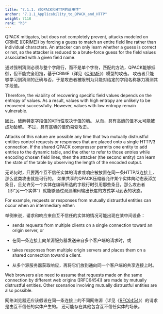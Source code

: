 ```yaml
---
title: "7.1.1. 对QPACK和HTTP的适用性"
anchor: "7.1.1_Applicability_to_QPACK_and_HTTP"
weight: 7110
rank: "h3"
---
```


QPACK mitigates, but does not completely prevent, attacks modeled on CRIME ([CRIME]) by forcing a guess to match an entire field line rather than individual characters. An attacker can only learn whether a guess is correct or not, so the attacker is reduced to a brute-force guess for the field values associated with a given field name.

通过强制猜测必须与整个字段行，而不是单个字符，匹配的方法，QPACK能够抵御，但不能完全阻挡，基于CRIME（详见《[CRIME](http://en.wikipedia.org/w/index.php?title=CRIME&oldid=660948120)》）模型的攻击。
攻击者只能够学习到猜测的正确与否，于是攻击者被限制为只能对给定的字段名称暴力猜测其字段值。

Therefore, the viability of recovering specific field values depends on the entropy of values. As a result, values with high entropy are unlikely to be recovered successfully. However, values with low entropy remain vulnerable.

因此，破解特定字段值的可行性取决于值的熵。
从而，具有高熵的值不太可能被成功破解。
不过，具有底墒的值仍易受攻击。

Attacks of this nature are possible any time that two mutually distrustful entities control requests or responses that are placed onto a single HTTP/3 connection. If the shared QPACK compressor permits one entity to add entries to the dynamic table, and the other to refer to those entries while encoding chosen field lines, then the attacker (the second entity) can learn the state of the table by observing the length of the encoded output.

无论何时，只要两个互不信任实体的请求或响应被放置在同一条HTTP/3连接上，那么这类攻击就是可行的。
如果共享的QPACK压缩器允许某个实体向动态表添加条目，且允许另一个实体在编码所选的字段行时引用那些条目，那么攻击者（即“另一个实体”）就能够通过观测编码输出长度的方式学习到表的状态。

For example, requests or responses from mutually distrustful entities can occur when an intermediary either:

举例来说，请求和响应来自互不信任的实体的情况可能出现在某中间设备：

* sends requests from multiple clients on a single connection toward an origin server, or

* 在同一条连接上向某源服务器发送来自多个客户端的请求时，或

* takes responses from multiple origin servers and places them on a shared connection toward a client.

* 从多个源服务器获取响应，再将它们放到通向同一个客户端的共享连接上时。

Web browsers also need to assume that requests made on the same connection by different web origins ([RFC6454]) are made by mutually distrustful entities. Other scenarios involving mutually distrustful entities are also possible.

网络浏览器还应该假设在同一条连接上的不同网络源（详见《[RFC6454](https://www.rfc-editor.org/info/rfc6454)》）的请求是由互不信任的实体产生的。
还可能存在其他包含互不信任实体的场景。

